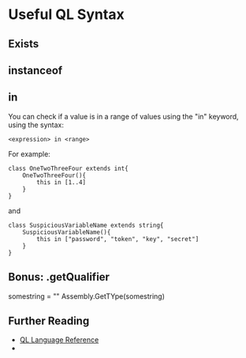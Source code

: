 # Useful QL Syntax

## Exists

## instanceof

## in 
You can check if a value is in a range of values using the "in" keyword, using the syntax: 

`<expression> in <range>`

For example: 

```
class OneTwoThreeFour extends int{
    OneTwoThreeFour(){
        this in [1..4]
    }
}
```

and

```
class SuspiciousVariableName extends string{
    SuspiciousVariableName(){
        this in ["password", "token", "key", "secret"]
    }
}
```



## Bonus: .getQualifier

somestring = ""
Assembly.GetTYpe(somestring)


## Further Reading
 - [QL Language Reference](https://codeql.github.com/docs/ql-language-reference/)
 - 